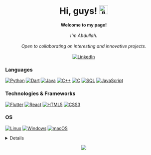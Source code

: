 <h1 align="center">Hi, guys! <img src="https://github.com/wervlad/wervlad/assets/24524555/766d336d-b87d-44ba-807c-c51de2bc6b4d" width="28px" alt="👋"></h1>

<p align="center">
    <b>Welcome to my page!</b><br><br>
    <i>
        I'm Abdullah.<br>
   <br>
        Open to collaborating on interesting and innovative projects.<br>
    </i><br>
    <a href="https://www.linkedin.com/in/abdullah-al-abbas">
        <img src="https://img.shields.io/badge/LinkedIn-blue?style=flat-square&logo=linkedin" alt="LinkedIn">
    </a>
  
</p>

### Languages
[![Python](https://img.shields.io/badge/python-black?style=for-the-badge&logo=python)](https://github.com/AbdullahAlabbas)
[![Dart](https://img.shields.io/badge/dart-black?style=for-the-badge&logo=dart)](https://github.com/AbdullahAlabbas)
[![Java](https://img.shields.io/badge/java-black?style=for-the-badge&logo=openjdk)](https://github.com/AbdullahAlabbas)
[![C++](https://img.shields.io/badge/c++-black?style=for-the-badge&logo=cplusplus)](https://github.com/AbdullahAlabbas)
[![C](https://img.shields.io/badge/c-black?style=for-the-badge&logo=c)](https://github.com/AbdullahAlabbas)
[![SQL](https://img.shields.io/badge/sql-black?style=for-the-badge&logo=mysql)](https://github.com/AbdullahAlabbas)
[![JavaScript](https://img.shields.io/badge/JavaScript-black?style=for-the-badge&logo=javascript)](https://github.com/AbdullahAlabbas)


### Technologies & Frameworks
[![Flutter](https://img.shields.io/badge/flutter-black?style=for-the-badge&logo=flutter)](https://github.com/AbdullahAlabbas)
[![React](https://img.shields.io/badge/react-black?style=for-the-badge&logo=react)](https://github.com/AbdullahAlabbas)
[![HTML5](https://img.shields.io/badge/html5-black?style=for-the-badge&logo=html5)](https://hub.docker.com/u/AbdullahAlabbas)
[![CSS3](https://img.shields.io/badge/css3-black?style=for-the-badge&logo=css3)](https://hub.docker.com/u/AbdullahAlabbas)

### OS
[![Linux](https://img.shields.io/badge/linux-black?style=for-the-badge&logo=Linux)](https://github.com/AbdullahAlabbas)
[![Windows](https://img.shields.io/badge/Windows-black?style=for-the-badge&logo=Windows)](https://github.com/AbdullahAlabbas)
[![macOS](https://img.shields.io/badge/macOS-black?style=for-the-badge&logo=macOS)](https://github.com/AbdullahAlabbas)

<details>
<p align="center">
  <a href="https://github.com/AbdullahAlabbas">
    <img src="http://github-profile-summary-cards.vercel.app/api/cards/profile-details?username=AbdullahAlabbas&theme=transparent" />
  </a>
  <a href="https://github.com/AbdullahAlabbas">
    <img src="https://github-readme-streak-stats.herokuapp.com/?user=AbdullahAlabbas&hide_border=true&card_width=338&theme=transparent" />
  </a>
  <a href="https://github.com/AbdullahAlabbas">
    <img src="http://github-profile-summary-cards.vercel.app/api/cards/stats?username=AbdullahAlabbas&theme=transparent" />
  </a>
  <a href="https://github.com/AbdullahAlabbas">
    <img src="https://github-readme-stats.vercel.app/api/top-langs/?username=AbdullahAlabbas&langs_count=10&exclude_repo=&hide=jupyter%20notebook,vim%20script,cmake,makefile,batchfile,emacs%20lisp,css,html&layout=default&card_width=699&hide_border=true&theme=transparent" />
  </a>
</p>
</details>

<p align="center">
  <a href="https://github.com/AbdullahAlabbas">
    <img src="https://komarev.com/ghpvc/?username=AbdullahAlabbas&color=blue&style=flat)" />
  </a>
</p>
<!--

- 🔭 I’m currently working on ...
- 🌱 I’m currently learning ...
- 👯 I’m looking to collaborate on ...
- 🤔 I’m looking for help with ...
- 💬 Ask me about ...
- 📫 How to reach me: ...
- 😄 Pronouns: ...
- ⚡ Fun fact: ...
-->
